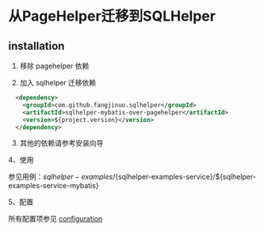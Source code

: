 # 从PageHelper迁移到SQLHelper

## installation

1. 移除 pagehelper 依赖

2. 加入 sqlhelper 迁移依赖
```xml
  <dependency>
    <groupId>com.github.fangjinuo.sqlhelper</groupId>
    <artifactId>sqlhelper-mybatis-over-pagehelper</artifactId>
    <version>${project.version}</version>
  </dependency>
```

3. 其他的依赖请参考安装向导

4、使用

参见用例：${sqlhelper-examples}/${sqlhelper-examples-service}/${sqlhelper-examples-service-mybatis}


5、配置

所有配置项参见 [configuration](../configuration.md)
